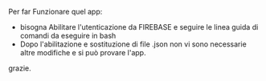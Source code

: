 Per far Funzionare quel app:
- bisogna Abilitare l'utenticazione da FIREBASE e seguire le linea guida di comandi da eseguire in bash
- Dopo l'abilitazione e sostituzione di file .json non vi sono necessarie altre modifiche e si può provare l'app.


grazie.
